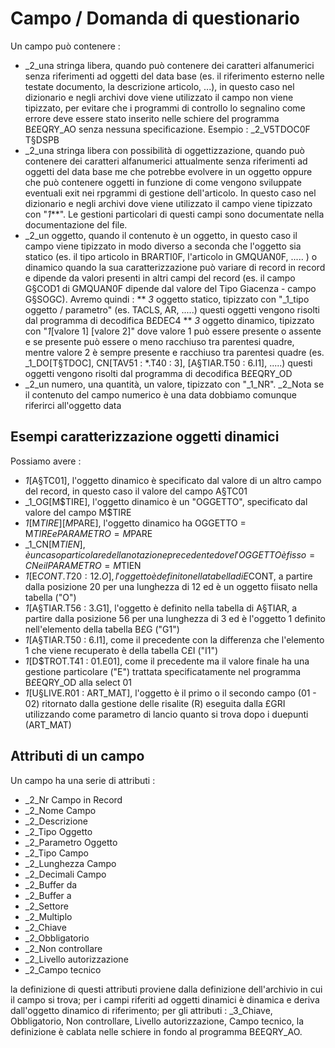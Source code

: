 # Campo / Domanda di questionario
Un campo può contenere : 
 * _2_una stringa libera, quando può contenere dei caratteri alfanumerici senza riferimenti ad oggetti del data base (es. il riferimento esterno nelle testate documento, la descrizione articolo, ...), in questo caso nel dizionario e negli archivi dove viene utilizzato il campo non viene tipizzato, per evitare che i programmi di controllo lo segnalino come errore deve essere stato inserito nelle schiere del programma B£EQRY_AO senza nessuna specificazione. Esempio :   _2_V5TDOC0F  T§DSPB
 * _2_una stringa libera con possibilità di oggettizzazione, quando può contenere dei caratteri alfanumerici attualmente senza riferimenti ad oggetti del data base me che potrebbe evolvere in un oggetto oppure che può contenere oggetti in funzione di come vengono sviluppate eventuali exit nei rpgrammi di gestione dell'articolo. In questo caso nel dizionario e negli archivi dove viene utilizzato il campo viene tipizzato con "_1_**". Le gestioni particolari di questi campi sono documentate nella documentazione del file.
 * _2_un oggetto, quando il contenuto è un oggetto, in questo caso il campo viene tipizzato in modo diverso a seconda che l'oggetto sia statico (es. il tipo articolo in BRARTI0F, l'articolo in GMQUAN0F, ..... ) o dinamico quando la sua caratterizzazione può variare di record in record e dipende da valori presenti in altri campi del record (es. il campo G§COD1 di GMQUAN0F dipende dal valore del Tipo Giacenza - campo G§SOGC). Avremo quindi : 
 ** _3_ oggetto statico, tipizzato con "_1_tipo oggetto / parametro" (es. TACLS, AR, .....) questi oggetti vengono risolti dal programma di decodifica B£DEC4
 ** _3_ oggetto dinamico, tipizzato con "_1_[valore 1] [valore 2]" dove valore 1 può essere presente o assente e se presente può essere o meno racchiuso tra parentesi quadre, mentre valore 2 è sempre presente e racchiuso tra parentesi quadre (es. _1_DO[T§TDOC], CN[TAV51 : *.T40 : 3], [A§TIAR.T50 : 6.I1], .....) questi oggetti vengono risolti dal programma di decodifica B£EQRY_OD
 * _2_un numero, una quantità, un valore, tipizzato con "_1_NR". _2_Nota se il contenuto del campo numerico è una data dobbiamo comunque riferirci all'oggetto data

## Esempi caratterizzazione oggetti dinamici
Possiamo avere : 
 * _1_[A§TC01], l'oggetto dinamico è specificato dal valore di un altro campo del record, in questo caso il valore del campo A§TC01
 * _1_OG[M$TIRE], l'oggetto dinamico è un "OGGETTO", specificato dal valore del campo M$TIRE
 * _1_[M$TIRE][M$PARE], l'oggetto dinamico ha OGGETTO = M$TIRE e PARAMETRO = M$PARE
 * _1_CN[M$TIEN], è un caso particolare della notazione precedente dove l'OGGETTO è fisso = CN e il PARAMETRO = M$TIEN
 * _1_[E$CONT.T20 : 12.O], l'oggetto è definito nella tabella di E$CONT, a partire dalla posizione 20 per una lunghezza di 12 ed è un oggetto fiisato nella tabella ("O")
 * _1_[A§TIAR.T56 : 3.G1], l'oggetto è definito nella tabella di A§TIAR, a partire dalla posizione 56 per una lunghezza di 3 ed è l'oggetto 1 definito nell'elemento della tabella B£G ("G1")
 * _1_[A§TIAR.T50 : 6.I1], come il precedente con la differenza che l'elemento 1 che viene recuperato è della tabella C£I ("I1")
 * _1_[D$TROT.T41 : 01.E01], come il precedente ma il valore finale ha una gestione particolare ("E") trattata specificatamente nel programma B£EQRY_OD alla select 01
 * _1_[U§LIVE.R01 : ART_MAT], l'oggetto è il primo o il secondo campo (01 - 02) ritornato dalla gestione delle risalite (R) eseguita dalla £GRI utilizzando come parametro di lancio quanto si trova dopo i duepunti (ART_MAT)

## Attributi di un campo
Un campo ha una serie di attributi : 
 * _2_Nr Campo in Record
 * _2_Nome Campo
 * _2_Descrizione
 * _2_Tipo Oggetto
 * _2_Parametro Oggetto
 * _2_Tipo Campo
 * _2_Lunghezza Campo
 * _2_Decimali Campo
 * _2_Buffer da
 * _2_Buffer a
 * _2_Settore
 * _2_Multiplo
 * _2_Chiave
 * _2_Obbligatorio
 * _2_Non controllare
 * _2_Livello autorizzazione
 * _2_Campo tecnico

la definizione di questi attributi proviene dalla definizione dell'archivio in cui il campo si trova; per i campi riferiti ad oggetti dinamici è dinamica e deriva dall'oggetto dinamico di riferimento; per gli attributi :  _3_Chiave, Obbligatorio, Non controllare, Livello autorizzazione, Campo tecnico, la definizione è cablata nelle schiere in fondo al programma B£EQRY_AO.



